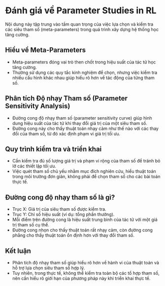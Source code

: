 # Đánh giá về Parameter Studies in RL

Nội dung này tập trung vào tầm quan trọng của việc lựa chọn và kiểm tra các siêu tham số (meta-parameters) trong quá trình xây dựng hệ thống học tăng cường.

## Hiểu về Meta-Parameters

- Meta-parameters đóng vai trò then chốt trong hiệu suất của tác tử học tăng cường.
- Thường sử dụng các quy tắc kinh nghiệm để chọn, nhưng việc kiểm tra nhiều cấu hình khác nhau giúp hiểu rõ hơn về tác động của từng tham số.

## Phân tích Độ nhạy Tham số (Parameter Sensitivity Analysis)

- Đường cong độ nhạy tham số (parameter sensitivity curve) giúp hình dung hiệu suất của tác tử khi thay đổi giá trị của một siêu tham số.
- Đường cong này cho thấy thuật toán nhạy cảm như thế nào với các thay đổi của tham số, từ đó xác định phạm vi giá trị tối ưu.

## Quy trình kiểm tra và triển khai

- Cần kiểm tra đủ số lượng giá trị và phạm vi rộng của tham số để tránh bỏ lỡ các thiết lập tối ưu.
- Việc quét tham số chủ yếu nhằm mục đích nghiên cứu, hiểu thuật toán trong môi trường đơn giản, không phải để chọn tham số cho các bài toán thực tế.

## Đường cong độ nhạy tham số là gì?

- Trục X: Giá trị của siêu tham số được kiểm tra.
- Trục Y: Chỉ số hiệu suất (ví dụ: tổng phần thưởng).
- Mỗi điểm trên đường cong là hiệu suất trung bình của tác tử với một giá trị tham số cụ thể.
- Đường cong nhọn cho thấy thuật toán rất nhạy cảm, còn đường cong phẳng cho thấy thuật toán ổn định hơn với thay đổi tham số.

## Kết luận

- Phân tích độ nhạy tham số giúp hiểu rõ hơn về hành vi của thuật toán và hỗ trợ lựa chọn siêu tham số hợp lý.
- Tuy nhiên, trong thực tế, không thể kiểm tra toàn bộ các tổ hợp tham số, nên cần hiểu rõ giới hạn của phương pháp này khi triển khai thực tế.

